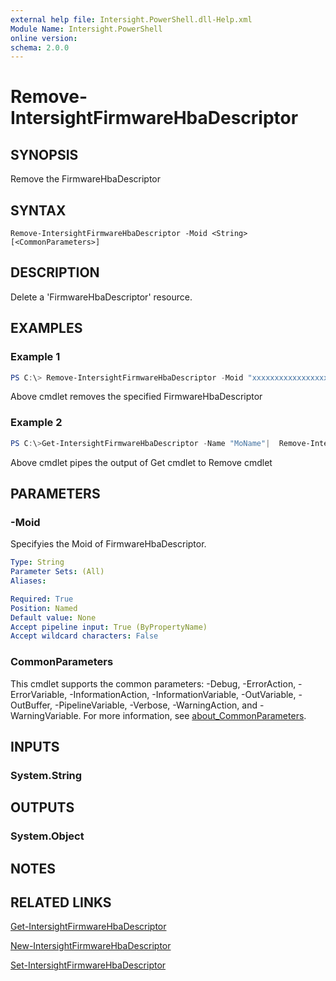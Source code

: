 ```yaml
---
external help file: Intersight.PowerShell.dll-Help.xml
Module Name: Intersight.PowerShell
online version:
schema: 2.0.0
---
```


# Remove-IntersightFirmwareHbaDescriptor

## SYNOPSIS
Remove the FirmwareHbaDescriptor

## SYNTAX

```
Remove-IntersightFirmwareHbaDescriptor -Moid <String> [<CommonParameters>]
```

## DESCRIPTION
Delete a &apos;FirmwareHbaDescriptor&apos; resource.

## EXAMPLES

### Example 1
```powershell
PS C:\> Remove-IntersightFirmwareHbaDescriptor -Moid "xxxxxxxxxxxxxxxxxxxxxxxxxxx"
```
Above cmdlet removes the specified FirmwareHbaDescriptor 

### Example 2
```powershell
PS C:\>Get-IntersightFirmwareHbaDescriptor -Name "MoName"|  Remove-IntersightFirmwareHbaDescriptor
```
Above cmdlet pipes the output of Get cmdlet to Remove cmdlet

## PARAMETERS

### -Moid
Specifyies the Moid of FirmwareHbaDescriptor.

```yaml
Type: String
Parameter Sets: (All)
Aliases:

Required: True
Position: Named
Default value: None
Accept pipeline input: True (ByPropertyName)
Accept wildcard characters: False
```

### CommonParameters
This cmdlet supports the common parameters: -Debug, -ErrorAction, -ErrorVariable, -InformationAction, -InformationVariable, -OutVariable, -OutBuffer, -PipelineVariable, -Verbose, -WarningAction, and -WarningVariable. For more information, see [about_CommonParameters](http://go.microsoft.com/fwlink/?LinkID=113216).

## INPUTS

### System.String

## OUTPUTS

### System.Object
## NOTES

## RELATED LINKS

[Get-IntersightFirmwareHbaDescriptor](./Get-IntersightFirmwareHbaDescriptor.md)

[New-IntersightFirmwareHbaDescriptor](./New-IntersightFirmwareHbaDescriptor.md)

[Set-IntersightFirmwareHbaDescriptor](./Set-IntersightFirmwareHbaDescriptor.md)

